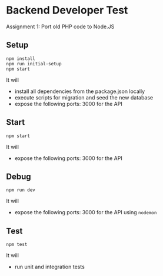 # Backend Developer Test

Assignment 1: Port old PHP code to Node.JS

## Setup

```
npm install
npm run initial-setup
npm start
```
It will
* install all dependencies from the package.json locally
* execute scripts for migration and seed the new database
* expose the following ports: 3000 for the API

## Start

```
npm start
```
It will
* expose the following ports: 3000 for the API

## Debug

```
npm run dev
```
It will
* expose the following ports: 3000 for the API using `nodemon`

## Test

```
npm test
```
It will
* run unit and integration tests